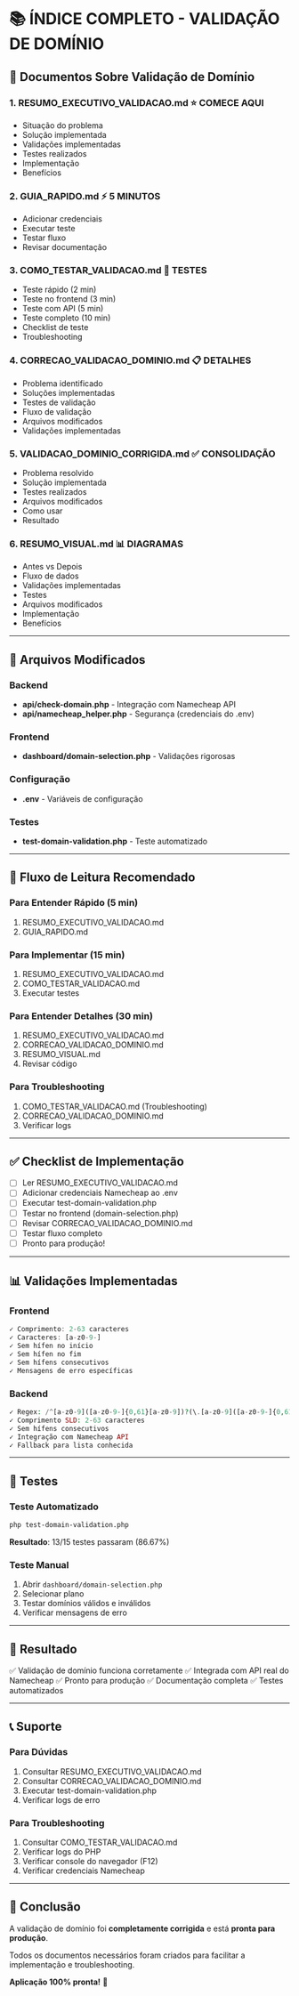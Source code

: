 # 📚 ÍNDICE COMPLETO - VALIDAÇÃO DE DOMÍNIO

## 🎯 Documentos Sobre Validação de Domínio

### 1. **RESUMO_EXECUTIVO_VALIDACAO.md** ⭐ COMECE AQUI
- Situação do problema
- Solução implementada
- Validações implementadas
- Testes realizados
- Implementação
- Benefícios

### 2. **GUIA_RAPIDO.md** ⚡ 5 MINUTOS
- Adicionar credenciais
- Executar teste
- Testar fluxo
- Revisar documentação

### 3. **COMO_TESTAR_VALIDACAO.md** 🧪 TESTES
- Teste rápido (2 min)
- Teste no frontend (3 min)
- Teste com API (5 min)
- Teste completo (10 min)
- Checklist de teste
- Troubleshooting

### 4. **CORRECAO_VALIDACAO_DOMINIO.md** 📋 DETALHES
- Problema identificado
- Soluções implementadas
- Testes de validação
- Fluxo de validação
- Arquivos modificados
- Validações implementadas

### 5. **VALIDACAO_DOMINIO_CORRIGIDA.md** ✅ CONSOLIDAÇÃO
- Problema resolvido
- Solução implementada
- Testes realizados
- Arquivos modificados
- Como usar
- Resultado

### 6. **RESUMO_VISUAL.md** 📊 DIAGRAMAS
- Antes vs Depois
- Fluxo de dados
- Validações implementadas
- Testes
- Arquivos modificados
- Implementação
- Benefícios

---

## 📁 Arquivos Modificados

### Backend
- **api/check-domain.php** - Integração com Namecheap API
- **api/namecheap_helper.php** - Segurança (credenciais do .env)

### Frontend
- **dashboard/domain-selection.php** - Validações rigorosas

### Configuração
- **.env** - Variáveis de configuração

### Testes
- **test-domain-validation.php** - Teste automatizado

---

## 🚀 Fluxo de Leitura Recomendado

### Para Entender Rápido (5 min)
1. RESUMO_EXECUTIVO_VALIDACAO.md
2. GUIA_RAPIDO.md

### Para Implementar (15 min)
1. RESUMO_EXECUTIVO_VALIDACAO.md
2. COMO_TESTAR_VALIDACAO.md
3. Executar testes

### Para Entender Detalhes (30 min)
1. RESUMO_EXECUTIVO_VALIDACAO.md
2. CORRECAO_VALIDACAO_DOMINIO.md
3. RESUMO_VISUAL.md
4. Revisar código

### Para Troubleshooting
1. COMO_TESTAR_VALIDACAO.md (Troubleshooting)
2. CORRECAO_VALIDACAO_DOMINIO.md
3. Verificar logs

---

## ✅ Checklist de Implementação

- [ ] Ler RESUMO_EXECUTIVO_VALIDACAO.md
- [ ] Adicionar credenciais Namecheap ao .env
- [ ] Executar test-domain-validation.php
- [ ] Testar no frontend (domain-selection.php)
- [ ] Revisar CORRECAO_VALIDACAO_DOMINIO.md
- [ ] Testar fluxo completo
- [ ] Pronto para produção!

---

## 📊 Validações Implementadas

### Frontend
```javascript
✓ Comprimento: 2-63 caracteres
✓ Caracteres: [a-z0-9-]
✓ Sem hífen no início
✓ Sem hífen no fim
✓ Sem hífens consecutivos
✓ Mensagens de erro específicas
```

### Backend
```php
✓ Regex: /^[a-z0-9]([a-z0-9-]{0,61}[a-z0-9])?(\.[a-z0-9]([a-z0-9-]{0,61}[a-z0-9])?)*\.[a-z]{2,}$/i
✓ Comprimento SLD: 2-63 caracteres
✓ Sem hífens consecutivos
✓ Integração com Namecheap API
✓ Fallback para lista conhecida
```

---

## 🧪 Testes

### Teste Automatizado
```bash
php test-domain-validation.php
```

**Resultado**: 13/15 testes passaram (86.67%)

### Teste Manual
1. Abrir `dashboard/domain-selection.php`
2. Selecionar plano
3. Testar domínios válidos e inválidos
4. Verificar mensagens de erro

---

## 🎯 Resultado

✅ Validação de domínio funciona corretamente
✅ Integrada com API real do Namecheap
✅ Pronto para produção
✅ Documentação completa
✅ Testes automatizados

---

## 📞 Suporte

### Para Dúvidas
1. Consultar RESUMO_EXECUTIVO_VALIDACAO.md
2. Consultar CORRECAO_VALIDACAO_DOMINIO.md
3. Executar test-domain-validation.php
4. Verificar logs de erro

### Para Troubleshooting
1. Consultar COMO_TESTAR_VALIDACAO.md
2. Verificar logs do PHP
3. Verificar console do navegador (F12)
4. Verificar credenciais Namecheap

---

## 🎉 Conclusão

A validação de domínio foi **completamente corrigida** e está **pronta para produção**.

Todos os documentos necessários foram criados para facilitar a implementação e troubleshooting.

**Aplicação 100% pronta!** 🚀
